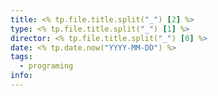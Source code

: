 ```yaml
---
title: <% tp.file.title.split("_") [2] %>
type: <% tp.file.title.split("_") [1] %>
director: <% tp.file.title.split("_") [0] %>
date: <% tp.date.now("YYYY-MM-DD") %>
tags:
  - programing
info:
---
```







